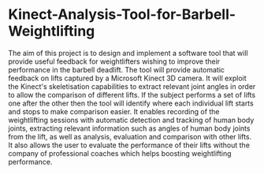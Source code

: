 Kinect-Analysis-Tool-for-Barbell-Weightlifting
==============================================

The aim of this project is to design and implement a software tool that will provide useful  feedback for weightlifters wishing to improve their performance in the barbell deadlift. The tool  will provide automatic feedback on lifts captured by a Microsoft Kinect 3D camera. It will  exploit the Kinect's skeletisation capabilities to extract relevant joint angles in order to allow the  comparison of different lifts. If the subject performs a set of lifts one after the other then the tool  will identify where each individual lift starts and stops to make comparison easier. It enables  recording of the weightlifting sessions with automatic detection and tracking of human body  joints, extracting relevant information such as angles of human body joints from the lift, as well  as analysis, evaluation and comparison with other lifts. It also allows the user to evaluate the  performance of their lifts without the company of professional coaches which helps boosting weightlifting performance.
